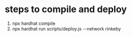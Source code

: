 # steps to compile and deploy

1. npx hardhat compile
2. npx hardhat run scripts/deploy.js --network rinkeby
